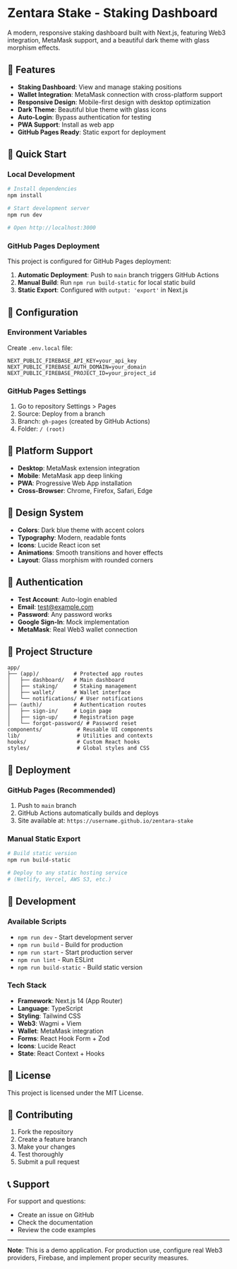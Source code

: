 # Zentara Stake - Staking Dashboard

A modern, responsive staking dashboard built with Next.js, featuring Web3 integration, MetaMask support, and a beautiful dark theme with glass morphism effects.

## 🌟 Features

- **Staking Dashboard**: View and manage staking positions
- **Wallet Integration**: MetaMask connection with cross-platform support
- **Responsive Design**: Mobile-first design with desktop optimization
- **Dark Theme**: Beautiful blue theme with glass icons
- **Auto-Login**: Bypass authentication for testing
- **PWA Support**: Install as web app
- **GitHub Pages Ready**: Static export for deployment

## 🚀 Quick Start

### Local Development

```bash
# Install dependencies
npm install

# Start development server
npm run dev

# Open http://localhost:3000
```

### GitHub Pages Deployment

This project is configured for GitHub Pages deployment:

1. **Automatic Deployment**: Push to `main` branch triggers GitHub Actions
2. **Manual Build**: Run `npm run build-static` for local static build
3. **Static Export**: Configured with `output: 'export'` in Next.js

## 🔧 Configuration

### Environment Variables

Create `.env.local` file:

```env
NEXT_PUBLIC_FIREBASE_API_KEY=your_api_key
NEXT_PUBLIC_FIREBASE_AUTH_DOMAIN=your_domain
NEXT_PUBLIC_FIREBASE_PROJECT_ID=your_project_id
```

### GitHub Pages Settings

1. Go to repository Settings > Pages
2. Source: Deploy from a branch
3. Branch: `gh-pages` (created by GitHub Actions)
4. Folder: `/ (root)`

## 📱 Platform Support

- **Desktop**: MetaMask extension integration
- **Mobile**: MetaMask app deep linking
- **PWA**: Progressive Web App installation
- **Cross-Browser**: Chrome, Firefox, Safari, Edge

## 🎨 Design System

- **Colors**: Dark blue theme with accent colors
- **Typography**: Modern, readable fonts
- **Icons**: Lucide React icon set
- **Animations**: Smooth transitions and hover effects
- **Layout**: Glass morphism with rounded corners

## 🔐 Authentication

- **Test Account**: Auto-login enabled
- **Email**: test@example.com
- **Password**: Any password works
- **Google Sign-In**: Mock implementation
- **MetaMask**: Real Web3 wallet connection

## 📁 Project Structure

```
app/
├── (app)/           # Protected app routes
│   ├── dashboard/   # Main dashboard
│   ├── staking/     # Staking management
│   ├── wallet/      # Wallet interface
│   └── notifications/ # User notifications
├── (auth)/          # Authentication routes
│   ├── sign-in/     # Login page
│   ├── sign-up/     # Registration page
│   └── forgot-password/ # Password reset
components/           # Reusable UI components
lib/                  # Utilities and contexts
hooks/                # Custom React hooks
styles/               # Global styles and CSS
```

## 🚀 Deployment

### GitHub Pages (Recommended)

1. Push to `main` branch
2. GitHub Actions automatically builds and deploys
3. Site available at: `https://username.github.io/zentara-stake`

### Manual Static Export

```bash
# Build static version
npm run build-static

# Deploy to any static hosting service
# (Netlify, Vercel, AWS S3, etc.)
```

## 🔧 Development

### Available Scripts

- `npm run dev` - Start development server
- `npm run build` - Build for production
- `npm run start` - Start production server
- `npm run lint` - Run ESLint
- `npm run build-static` - Build static version

### Tech Stack

- **Framework**: Next.js 14 (App Router)
- **Language**: TypeScript
- **Styling**: Tailwind CSS
- **Web3**: Wagmi + Viem
- **Wallet**: MetaMask integration
- **Forms**: React Hook Form + Zod
- **Icons**: Lucide React
- **State**: React Context + Hooks

## 📄 License

This project is licensed under the MIT License.

## 🤝 Contributing

1. Fork the repository
2. Create a feature branch
3. Make your changes
4. Test thoroughly
5. Submit a pull request

## 📞 Support

For support and questions:
- Create an issue on GitHub
- Check the documentation
- Review the code examples

---

**Note**: This is a demo application. For production use, configure real Web3 providers, Firebase, and implement proper security measures.
